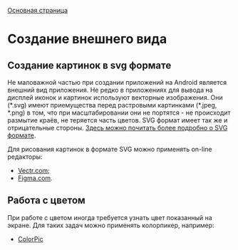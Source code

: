 [Основная страница](README.md)

# Создание внешнего вида

## Создание картинок в svg формате

Не маловажной частью при создании приложений на Android является внешний вид приложения. Не редко в приложениях для вывода на дисплей иконок и картинок используют векторные изображения. Они (\*.svg) имеют приемущества перед растровыми картинками (\*.jpeg, \*.png) в том, что при масштабировании они не портятся - не происходит размытие краёв, не теряется часть цветов. SVG формат имеет так же и отрицательные стороны. [Здесь можно почитать более подробно о SVG формате](https://seoportal.net/baza/kartinki/formaty-kartinok/svg "Формат SVG").

Для рисования картинок в формате SVG можно применять on-line редакторы:
- [Vectr.com](https://vectr.com/);
- [Figma.com](https://www.figma.com/).

## Работа с цветом

При работе с цветом иногда требуется узнать цвет показанный на экране. Для таких задач можно применять колорпикер, например:

- [ColorPic](http://www.iconico.com/)